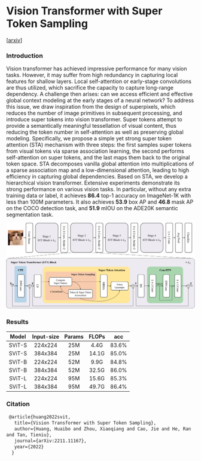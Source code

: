 # Vision Transformer with Super Token Sampling

[[arxiv](https://arxiv.org/abs/2211.11167)]

###  Introduction

Vision transformer has achieved impressive performance for many vision tasks. However, it may suffer from high redundancy in capturing local features for shallow layers. Local self-attention or early-stage convolutions are thus utilized, which sacrifice the capacity to capture long-range dependency. A challenge then arises: can we access efficient and effective global context modeling at the early stages of a neural network? To address this issue, we draw inspiration from the design of superpixels, which reduces the number of image primitives in subsequent processing, and introduce super tokens into vision transformer. Super tokens attempt to provide a semantically meaningful tessellation of visual content, thus reducing the token number in self-attention as well as preserving global modeling. Specifically, we propose a simple yet strong super token attention (STA) mechanism with three steps: the first samples super tokens from visual tokens via sparse association learning, the second performs self-attention on super tokens, and the last maps them back to the original token space. STA decomposes vanilla global attention into multiplications of a sparse association map and a low-dimensional attention, leading to high efficiency in capturing global dependencies. Based on STA, we develop a hierarchical vision transformer.
Extensive experiments demonstrate its strong performance on various vision tasks. In particular, without any extra training data or label, it achieves **86.4** top-1 accuracy on ImageNet-1K with less than 100M parameters. It also achieves  **53.9** box AP and **46.8** mask AP on the COCO detection task, and **51.9** mIOU on the ADE20K semantic segmentation task.

![model](images/network.png)

### Results

|Model|Input-size|Params|FLOPs|acc|
|:---:|:---:|:---:|:---:|:---:|
|SViT-S|224x224|25M|4.4G|83.6%|
|SViT-S|384x384|25M|14.1G|85.0%|
|SViT-B|224x224|52M|9.9G|84.8%|
|SViT-B|384x384|52M|32.5G|86.0%|
|SViT-L|224x224|95M|15.6G|85.3%|
|SViT-L|384x384|95M|49.7G|86.4%|

### Citation
	 @article{huang2022svit,
	   title={Vision Transformer with Super Token Sampling},
	   author={Huang, Huaibo and Zhou, Xiaoqiang and Cao, Jie and He, Ran and Tan, Tieniu},
	   journal={arXiv:2211.11167},   
	   year={2022}
	  }
